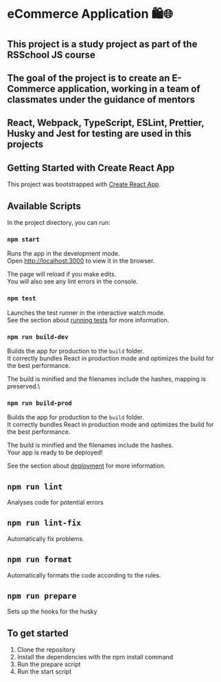 # eCommerce Application 🛍️🌐

## This project is a study project as part of the RSSchool JS course

## The goal of the project is to create an E-Commerce application, working in a team of classmates under the guidance of mentors

## React, Webpack, TypeScript, ESLint, Prettier, Husky and Jest for testing are used in this projects

## Getting Started with Create React App

This project was bootstrapped with [Create React App](https://github.com/facebook/create-react-app).

## Available Scripts

In the project directory, you can run:

### `npm start`

Runs the app in the development mode.\
Open [http://localhost:3000](http://localhost:3000) to view it in the browser.

The page will reload if you make edits.\
You will also see any lint errors in the console.

### `npm test`

Launches the test runner in the interactive watch mode.\
See the section about [running tests](https://facebook.github.io/create-react-app/docs/running-tests) for more information.

### `npm run build-dev`

Builds the app for production to the `build` folder.\
It correctly bundles React in production mode and optimizes the build for the best performance.

The build is minified and the filenames include the hashes, mapping is preserved.\

### `npm run build-prod`

Builds the app for production to the `build` folder.\
It correctly bundles React in production mode and optimizes the build for the best performance.

The build is minified and the filenames include the hashes.\
Your app is ready to be deployed!

See the section about [deployment](https://facebook.github.io/create-react-app/docs/deployment) for more information.

## `npm run lint`

Analyses code for potential errors

## `npm run lint-fix`

Automatically fix problems.

## `npm run format`

Automatically formats the code according to the rules.

## `npm run prepare`

Sets up the hooks for the husky

## To get started

1. Clone the repository
2. Install the dependencies with the npm install command
3. Run the prepare script
4. Run the start script
